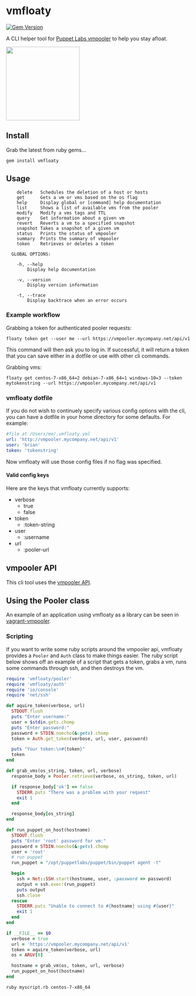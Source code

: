 vmfloaty
========

[![Gem Version](https://badge.fury.io/rb/vmfloaty.svg)](https://badge.fury.io/rb/vmfloaty)

A CLI helper tool for [Puppet Labs vmpooler](https://github.com/puppetlabs/vmpooler) to help you stay afloat.

<img src="http://i.imgur.com/xGcGwuH.jpg" width=200 height=200>

## Install

Grab the latest from ruby gems...

```
gem install vmfloaty
```

## Usage

```
    delete   Schedules the deletion of a host or hosts
    get      Gets a vm or vms based on the os flag
    help     Display global or [command] help documentation
    list     Shows a list of available vms from the pooler
    modify   Modify a vms tags and TTL
    query    Get information about a given vm
    revert   Reverts a vm to a specified snapshot
    snapshot Takes a snapshot of a given vm
    status   Prints the status of vmpooler
    summary  Prints the summary of vmpooler
    token    Retrieves or deletes a token

  GLOBAL OPTIONS:

    -h, --help
        Display help documentation

    -v, --version
        Display version information

    -t, --trace
        Display backtrace when an error occurs
```

### Example workflow

Grabbing a token for authenticated pooler requests:

```
floaty token get --user me --url https://vmpooler.mycompany.net/api/v1
```

This command will then ask you to log in. If successful, it will return a token that you can save either in a dotfile or use with other cli commands.

Grabbing vms:

```
floaty get centos-7-x86_64=2 debian-7-x86_64=1 windows-10=3 --token mytokenstring --url https://vmpooler.mycompany.net/api/v1
```

### vmfloaty dotfile

If you do not wish to continuely specify various config options with the cli, you can have a dotfile in your home directory for some defaults. For example:

```yaml
#file at /Users/me/.vmfloaty.yml
url: 'http://vmpooler.mycompany.net/api/v1'
user: 'brian'
token: 'tokenstring'
```

Now vmfloaty will use those config files if no flag was specified.

#### Valid config keys

Here are the keys that vmfloaty currently supports:

- verbose
  + true
  + false
- token
  + :token-string
- user
  + :username
- url
  + :pooler-url

## vmpooler API

This cli tool uses the [vmpooler API](https://github.com/puppetlabs/vmpooler/blob/master/API.md).

## Using the Pooler class

An example of an application using vmfloaty as a library can be seen in [vagrant-vmpooler](https://github.com/briancain/vagrant-vmpooler).

### Scripting

If you want to write some ruby scripts around the vmpooler api, vmfloaty provides a `Pooler` and `Auth` class to make things easier. The ruby script below shows off an example of a script that gets a token, grabs a vm, runs some commands through ssh, and then destroys the vm.

```ruby
require 'vmfloaty/pooler'
require 'vmfloaty/auth'
require 'io/console'
require 'net/ssh'

def aquire_token(verbose, url)
  STDOUT.flush
  puts "Enter username:"
  user = $stdin.gets.chomp
  puts "Enter password:"
  password = STDIN.noecho(&:gets).chomp
  token = Auth.get_token(verbose, url, user, password)

  puts "Your token:\n#{token}"
  token
end

def grab_vms(os_string, token, url, verbose)
  response_body = Pooler.retrieve(verbose, os_string, token, url)

  if response_body['ok'] == false
    STDERR.puts "There was a problem with your request"
    exit 1
  end

  response_body[os_string]
end

def run_puppet_on_host(hostname)
  STDOUT.flush
  puts "Enter 'root' password for vm:"
  password = STDIN.noecho(&:gets).chomp
  user = 'root'
  # run puppet
  run_puppet = "/opt/puppetlabs/puppet/bin/puppet agent -t"

  begin
    ssh = Net::SSH.start(hostname, user, :password => password)
    output = ssh.exec!(run_puppet)
    puts output
    ssh.close
  rescue
    STDERR.puts "Unable to connect to #{hostname} using #{user}"
    exit 1
  end
end

if __FILE__ == $0
  verbose = true
  url = 'https://vmpooler.mycompany.net/api/v1'
  token = aquire_token(verbose, url)
  os = ARGV[0]

  hostname = grab_vm(os, token, url, verbose)
  run_puppet_on_host(hostname)
end
```

```
ruby myscript.rb centos-7-x86_64
```
